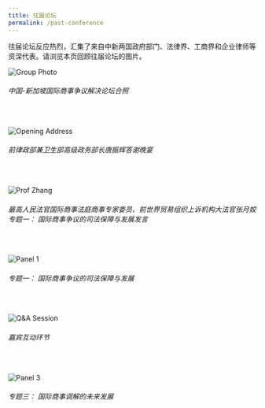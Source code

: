 ```yaml
---
title: 往届论坛
permalink: /past-conference
---
```

往届论坛反应热烈，汇集了来自中新两国政府部门、法律界、工商界和企业律师等资深代表。请浏览本页回顾往届论坛的图片。

![Group Photo](/images/02.JPG) 
###### *中国-新加坡国际商事争议解决论坛合照*
<br>

![Opening Address](/images/07.JPG) 
###### *前律政部兼卫生部高级政务部长唐振辉答谢晚宴*
<br>

![Prof Zhang](/images/03.JPG) 
###### *最高人民法官国际商事法庭商事专家委员、前世界贸易组织上诉机构大法官张月姣专题一： 国际商事争议的司法保障与发展发言*
<br>

![Panel 1](/images/04.JPG) 
###### *专题一： 国际商事争议的司法保障与发展*
<br>

![Q&A Session](/images/05.JPG) 
###### *嘉宾互动环节*
<br>

![Panel 3](/images/06.JPG) 
###### *专题三： 国际商事调解的未来发展*
<br>
